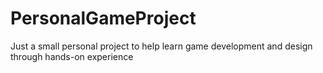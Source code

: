 # PersonalGameProject
 Just a small personal project to help learn game development and design through hands-on experience

